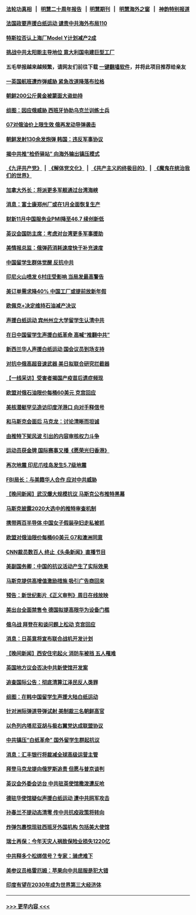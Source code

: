 #### [法轮功真相](https://github.com/gfw-breaker/truth/blob/master/README.md?t=0) &nbsp;&nbsp;|&nbsp;&nbsp; [明慧二十周年报告](https://github.com/gfw-breaker/mh-reports/blob/master/README.md?t=0) &nbsp;&nbsp;|&nbsp;&nbsp;[明慧期刊](https://github.com/gfw-breaker/mh-qikan) &nbsp;&nbsp;|&nbsp;&nbsp; [明慧海外之窗](https://github.com/gfw-breaker/mh-news/blob/master/README.md?t=0) &nbsp;&nbsp;|&nbsp;&nbsp; [神韵特别报道](https://github.com/gfw-breaker/mh-news/blob/master/shenyun.md?t=0)
#### [法国政要声援白纸运动 谴责中共海外布局110](../pages/nsc418/n13879109.md?t=12060650) 
#### [特斯拉否认上海厂Model Y计划减产2成](../pages/nsc418/n13879089.md?t=12060650) 
#### [挑战中共太阳能主导地位 意大利国电建巨型工厂](../pages/nsc418/n13879055.md?t=12060650) 
#### 五毛举报越来越频繁，请网友们前往下载 [一键翻墙软件](https://github.com/gfw-breaker/ssr-accounts)，并将此项目推荐给亲友
#### [一英国航班遭炸弹威胁 紧急改道降落布拉格](../pages/nsc418/n13879092.md?t=12060650) 
#### [朝鲜200公斤黄金被蒙面大盗劫持](../pages/nsc418/n13879093.md?t=12060650) 
#### [组图：因应俄威胁 西班牙协助乌克兰训练士兵](../pages/nsc418/n13878956.md?t=12060650) 
#### [G7对俄油价上限生效 俄再发动导弹袭击](../pages/nsc418/n13878968.md?t=12060650) 
#### [朝鲜发射130余发炮弹 韩国：违反军事协议](../pages/nsc418/n13879048.md?t=12060650) 
#### [揭中共推“检侨驿站” 向海外输出镇压模式](../pages/nsc418/n13878090.md?t=12060650) 
#### [《九评共产党》](https://github.com/begood0513/9ping.md/blob/master/README.md) &nbsp;|&nbsp; [《解体党文化》](../../../../jtdwh.md/blob/master/README.md)  &nbsp;|&nbsp; [《共产主义的终极目的》](../../../../gczydzjmd.md/blob/master/README.md) &nbsp;|&nbsp; [《魔鬼在统治我们的世界》](../../../../mgztzwmdsj.md/blob/master/README.md) 
#### [加拿大外长：将派更多军舰通过台湾海峡](../pages/nsc418/n13878860.md?t=12060650) 
#### [消息：富士康郑州厂或在1月全面恢复生产](../pages/nsc418/n13878800.md?t=12060650) 
#### [财新11月中国服务业PMI降至46.7 续创新低](../pages/nsc418/n13878711.md?t=12060650) 
#### [英议会国防主席：考虑对台湾更多军事援助](../pages/nsc418/n13878642.md?t=12060650) 
#### [美情报总监：俄弹药消耗速度快于补充速度](../pages/nsc418/n13878582.md?t=12060650) 
#### [中国留学生群体觉醒 反抗中共](../pages/nsc418/n13878453.md?t=12060650) 
#### [印尼火山喷发 6村庄受影响 当局发最高警告](../pages/nsc418/n13878551.md?t=12060650) 
#### [美订单需求降40% 中国工厂或提前放新年假](../pages/nsc418/n13878498.md?t=12060650) 
#### [欧佩克+决定维持石油减产决议](../pages/nsc418/n13878445.md?t=12060650) 
#### [声援白纸运动 宾州州立大学留学生认清中共](../pages/nsc418/n13878143.md?t=12060650) 
#### [在日中国留学生声援白纸革命 高喊“推翻中共”](../pages/nsc418/n13878164.md?t=12060650) 
#### [新西兰华人声援白纸运动 国会议员到场支持](../pages/nsc418/n13878098.md?t=12060650) 
#### [对抗中俄高超音速武器 美日拟联合研究拦截器](../pages/nsc418/n13878095.md?t=12060650) 
#### [【一线采访】受害者揭国产疫苗后遗症频现](../pages/nsc418/n13877939.md?t=12060650) 
#### [欧盟对俄石油限价每桶60美元 克宫回应](../pages/nsc418/n13878052.md?t=12060650) 
#### [美核潜艇罕见造访印度洋港口 向对手释信号](../pages/nsc418/n13878029.md?t=12060650) 
#### [和马斯克会面后 马克龙：讨论清晰而坦诚](../pages/nsc418/n13877961.md?t=12060650) 
#### [由推特下架风波 引出的内容审核权力斗争](../pages/nsc418/n13878019.md?t=12060650) 
#### [运动员获金牌 国际赛事又播《愿荣光归香港》](../pages/nsc418/n13877945.md?t=12060650) 
#### [再次地震 印尼爪哇岛发生5.7级地震](../pages/nsc418/n13877944.md?t=12060650) 
#### [FBI局长：与美籍华人合作 应对中共威胁](../pages/nsc418/n13877934.md?t=12060650) 
#### [【晚间新闻】武汉爆大规模抗议 马斯克公布推特黑幕](../pages/nsc418/n13877931.md?t=12060650) 
#### [马斯克披露2020大选中的推特审查机制](../pages/nsc418/n13877927.md?t=12060650) 
#### [携带两百半导体 中国女子假装孕妇走私被抓](../pages/nsc418/n13877878.md?t=12060650) 
#### [欧盟对俄油限价每桶60美元 G7和澳洲同意](../pages/nsc418/n13877760.md?t=12060650) 
#### [CNN裁员数百人 终止《头条新闻》直播节目](../pages/nsc418/n13877643.md?t=12060650) 
#### [美副国务卿：中国的抗议活动产生了实际效果](../pages/nsc418/n13877653.md?t=12060650) 
#### [马斯克提供高增值激励措施 吸引广告商回来](../pages/nsc418/n13877597.md?t=12060650) 
#### [预告：新世纪影片《正义审判》周日在线放映](../pages/nsc418/n13877631.md?t=12060650) 
#### [美出台全面禁售令 德国拟提高限华为设备门槛](../pages/nsc418/n13877585.md?t=12060650) 
#### [俄乌战 拜登在和谈问题上松动 克宫回应](../pages/nsc418/n13877463.md?t=12060650) 
#### [消息：日英意将宣布联合战机开发计划](../pages/nsc418/n13877377.md?t=12060650) 
#### [【晚间新闻】西安住宅起火 消防车被挡 五人罹难](../pages/nsc418/n13877357.md?t=12060650) 
#### [英国地方议会否决中共新使馆开发案](../pages/nsc418/n13877280.md?t=12060650) 
#### [追查国际公告：彻底清算江泽民反人类罪](../pages/nsc418/n13877248.md?t=12060650) 
#### [组图：在韩中国留学生声援大陆白纸运动](../pages/nsc418/n13877125.md?t=12060650) 
#### [针对洲际弹道导弹试射 美制裁三名朝鲜高官](../pages/nsc418/n13876955.md?t=12060650) 
#### [以色列内塔尼亚胡与极右翼党达成联盟协议](../pages/nsc418/n13877005.md?t=12060650) 
#### [中共镇压“白纸革命” 国外留学生群起抗议](../pages/nsc418/n13876615.md?t=12060650) 
#### [消息：汇丰银行将裁减全球高级运营主管](../pages/nsc418/n13876898.md?t=12060650) 
#### [拜登马克龙提向俄罗斯追责 但愿与普京谈判](../pages/nsc418/n13876932.md?t=12060650) 
#### [英议会外委会访台 中共驻英使馆撒泼遭反呛](../pages/nsc418/n13876914.md?t=12060650) 
#### [德驻华使馆疑似声援白纸运动 遭中共网军攻击](../pages/nsc418/n13876887.md?t=12060650) 
#### [孙春兰不提动态清零 传中共抗疫政策将转向](../pages/nsc418/n13876861.md?t=12060650) 
#### [炸弹包裹惊现驻西班牙外国机构 包括美大使馆](../pages/nsc418/n13876723.md?t=12060650) 
#### [瑞士再保：今年天灾人祸致保险业损失1220亿](../pages/nsc418/n13876878.md?t=12060650) 
#### [中共释多个松绑信号？专家：骑虎难下](../pages/nsc418/n13876891.md?t=12060650) 
#### [美参议员格雷厄姆：苹果向中共屈服是犯大错](../pages/nsc418/n13876862.md?t=12060650) 
#### [印度有望在2030年成为世界第三大经济体](../pages/nsc418/n13876867.md?t=12060650) 

----
#### [ >>> 更早内容 <<< ](../indexes/nsc418-earlier.md)
